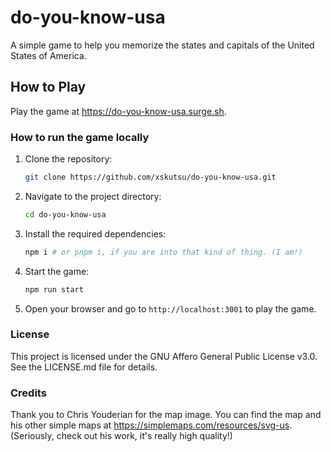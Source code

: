 # do-you-know-usa
A simple game to help you memorize the states and capitals of the United States of America.

## How to Play
Play the game at https://do-you-know-usa.surge.sh.

### How to run the game locally
1. Clone the repository:
   ```bash
   git clone https://github.com/xskutsu/do-you-know-usa.git
   ```
2. Navigate to the project directory:
   ```bash
   cd do-you-know-usa
   ```
3. Install the required dependencies:
   ```bash
   npm i # or pnpm i, if you are into that kind of thing. (I am!)
   ```
4. Start the game:
   ```bash
   npm run start
   ```
5. Open your browser and go to `http://localhost:3001` to play the game.

### License
This project is licensed under the GNU Affero General Public License v3.0. See the LICENSE.md file for details.

### Credits
Thank you to Chris Youderian for the map image. You can find the map and his other simple maps at https://simplemaps.com/resources/svg-us. (Seriously, check out his work, it's really high quality!)